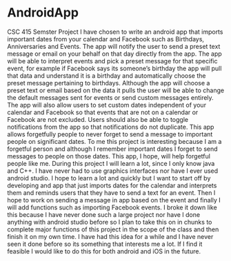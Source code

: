 # AndroidApp
CSC 415 Semster Project 
I have chosen to write an android app that imports important dates from your calendar and Facebook such as Birthdays, Anniversaries and Events. The app will notify the user to send a preset text message or email on your behalf on that day directly from the app.  The app will be able to interpret events and pick a preset message for that specific event, for example if Facebook says its someone’s birthday the app will pull that data and understand it is a birthday and automatically choose the preset message pertaining to birthdays. Although the app will choose a preset text or email based on the data it pulls the user will be able to change the default messages sent for events or send custom messages entirely. The app will also allow users to set custom dates independent of your calendar and Facebook so that events that are not on a calendar or Facebook are not excluded. Users should also be able to toggle notifications from the app so that notifications do not duplicate. This app allows forgetfully people to never forget to send a message to important people on significant dates. To me this project is interesting because I am a forgetful person and although I remember important dates I forget to send messages to people on those dates. This app, I hope, will help forgetful people like me. During this project I will learn a lot, since I only know java and C++. I have never had to use graphics interfaces nor have I ever used android studio. I hope to learn a lot and quickly but I want to start off by developing and app that just imports dates for the calendar and interprets them and reminds users that they have to send a text for an event. Then I hope to work on sending a message in app based on the event and finally I will add functions such as importing Facebook events. I broke it down like this because I have never done such a large project nor have I done anything with android studio before so I plan to take this on in chunks to complete major functions of this project in the scope of the class and then finish it on my own time. I have had this idea for a while and I have never seen it done before so its something that interests me a lot. If I find it feasible I would like to do this for both android and iOS in the future. 
